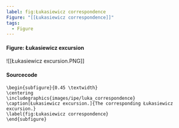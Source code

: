 ```yaml
---
label: fig:Łukasiewicz correspondence
Figure: "[[Łukasiewicz correspondence]]"
tags:
  - Figure
---
```

#### Figure: Łukasiewicz excursion

![[Łukasiewicz excursion.PNG]]

#### Sourcecode

```
\begin{subfigure}{0.45 \textwidth}
\centering
\includegraphics{images/ipe/luka_correspondence}
\caption[Łukasiewicz excursion.]{The corresponding Łukasiewicz excursion.}
\label{fig:Łukasiewicz correspondence}
\end{subfigure}
```